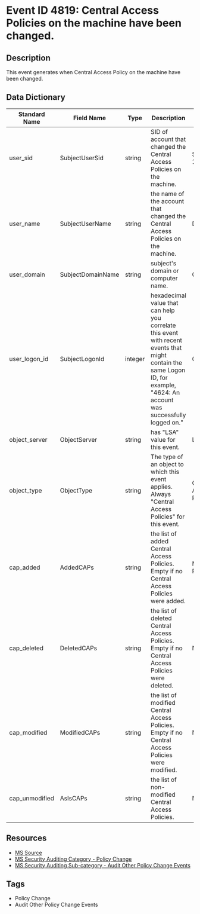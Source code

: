 # Event ID 4819: Central Access Policies on the machine have been changed.

## Description
This event generates when Central Access Policy on the machine have been changed.

## Data Dictionary
|Standard Name|Field Name|Type|Description|Sample Value|
|---|---|---|---|---|
|user_sid|SubjectUserSid|string|SID of account that changed the Central Access Policies on the machine.|S-1-5-18|
|user_name|SubjectUserName|string|the name of the account that changed the Central Access Policies on the machine.|DC01$|
|user_domain|SubjectDomainName|string|subject's domain or computer name.|CONTOSO|
|user_logon_id|SubjectLogonId|integer|hexadecimal value that can help you correlate this event with recent events that might contain the same Logon ID, for example, "4624: An account was successfully logged on."|0x3e7|
|object_server|ObjectServer|string|has "LSA" value for this event.|LSA|
|object_type|ObjectType|string|The type of an object to which this event applies. Always "Central Access Policies" for this event.|Central Access Policies|
|cap_added|AddedCAPs|string|the list of added Central Access Policies. Empty if no Central Access Policies were added.|Main POlicy|
|cap_deleted|DeletedCAPs|string|the list of deleted Central Access Policies. Empty if no Central Access Policies were deleted.|None|
|cap_modified|ModifiedCAPs|string|the list of modified Central Access Policies. Empty if no Central Access Policies were modified.|None|
|cap_unmodified|AsIsCAPs|string|the list of non-modified Central Access Policies.|None|

## Resources
* [MS Source](https://github.com/MicrosoftDocs/windows-itpro-docs/blob/public/windows/security/threat-protection/auditing/event-4819.md)
* [MS Security Auditing Category - Policy Change](https://docs.microsoft.com/en-us/windows/security/threat-protection/auditing/advanced-security-audit-policy-settings#policy-change)
* [MS Security Auditing Sub-category - Audit Other Policy Change Events](https://github.com/MicrosoftDocs/windows-itpro-docs/tree/master/windows/security/threat-protection/auditing/audit-other-policy-change-events.md)

## Tags
* Policy Change
* Audit Other Policy Change Events